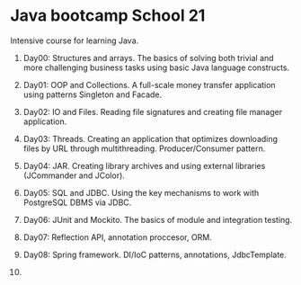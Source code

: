 # Java bootcamp School 21

Intensive course for learning Java.

1. Day00: Structures and arrays. The basics of solving both trivial and more challenging business tasks using basic Java language constructs.

2. Day01: OOP and Collections. A full-scale money transfer application using patterns Singleton and Facade.

3. Day02: IO and Files. Reading file signatures and creating file manager application.

4. Day03: Threads. Creating an application that optimizes downloading files by URL through multithreading. Producer/Consumer pattern.

5. Day04: JAR. Creating library archives and using external libraries (JCommander and JColor).

6. Day05: SQL and JDBC. Using the key mechanisms to work with PostgreSQL DBMS via JDBC.

7. Day06: JUnit and Mockito. The basics of module and integration testing.

8. Day07: Reflection API, annotation proccesor, ORM.

9. Day08: Spring framework. DI/IoC patterns, annotations, JdbcTemplate.

10. 



